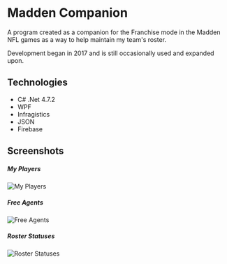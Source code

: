 # Madden Companion

A program created as a companion for the Franchise mode in the Madden NFL games as a way to help maintain my team's roster.

Development began in 2017 and is still occasionally used and expanded upon.

## Technologies
- C# .Net 4.7.2
- WPF
- Infragistics
- JSON
- Firebase

## Screenshots

##### My Players
![My Players](https://user-images.githubusercontent.com/19980511/147177616-46f3a601-5070-40df-8f8c-31789de4c1b5.JPG)


##### Free Agents
![Free Agents](https://user-images.githubusercontent.com/19980511/147177623-0a05e890-cc2b-40b3-b37c-7b8b99f42f36.JPG)


##### Roster Statuses
![Roster Statuses](https://user-images.githubusercontent.com/19980511/147177627-5ce71037-96b8-45bf-ac02-473fc72f919a.JPG)
